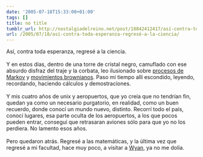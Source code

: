 ```yaml
---
date: '2005-07-18T15:33:00+01:00'
tags: []
title: no title
tumblr_url: http://nostalgiadelreino.net/post/18842412417/así-contra-toda-esperanza-regresé-a-la-ciencia
url: /2005/07/18/así-contra-toda-esperanza-regresé-a-la-ciencia/
---
```


<p>Así, contra toda esperanza, regresé a la ciencia.<br/><br/>Y en estos días, dentro de una torre de cristal negro, camuflado con ese absurdo disfraz del traje y la corbata, leo ilusionado sobre <a href="http://en.wikipedia.org/wiki/Markov_process">procesos de Markov</a> y <a href="http://en.wikipedia.org/wiki/Brownian_movement">movimientos brownianos</a>. Paso mi tiempo allí escondido, leyendo, recordando, haciendo cálculos y demostraciones.<br/><br/>Y mis cuatro años de unix y aeropuertos, que yo creía que no tendrían fin, quedan ya como un necesario purgatorio, en realidad, como un buen recuerdo, donde conocí un mundo nuevo, distinto. Recorrí todo el país, conocí lugares, esa parte oculta de los aeropuertos, a los que pocos pueden entrar, conseguí que retrasaran aviones sólo para que yo no los perdiera. No lamento esos años.<br/><br/>Pero quedaron atrás. Regresé a las matemáticas, y la última vez que regresé a mi facultad, hace muy poco, a visitar a <a href="http://malditafinitud.blogspot.com/">Wyan</a>, ya no me dolía.</p><div class="blogger-post-footer"><img width="1" height="1" src="https://blogger.googleusercontent.com/tracker/1180118427259117074-4855462688088923691?l=nostalgiadelreino.blogspot.com" alt=""/></div>